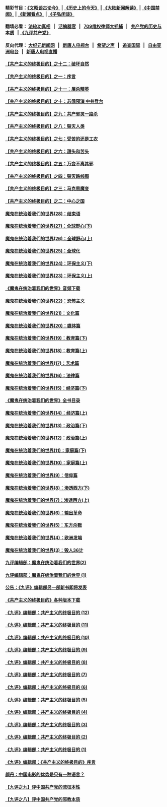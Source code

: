 #### 精彩节目：[《文昭谈古论今》](http://134.209.198.168/wenzhao) | [《历史上的今天》](http://134.209.198.168/today-in-history) | [《大陆新闻解读》](http://134.209.198.168/ntdtv-comedy) | [《中国禁闻》](http://134.209.198.168/ntdtv-news) | [《新闻看点》](http://134.209.198.168/news-insight) | [《子弘闲谈》](http://134.209.198.168/zihongxiantan/) 

  #### 翻墙必看： [法轮功真相](http://134.209.198.168:10000/videos/truth.html) &nbsp;&nbsp;|&nbsp;&nbsp; [活摘器官](http://134.209.198.168:10000/videos/res/Organs/) &nbsp;&nbsp;|&nbsp;&nbsp; [709维权律师大抓捕](http://134.209.198.168:10000/videos/709/) &nbsp;&nbsp;|&nbsp;&nbsp; [共产党的历史与本质](http://134.209.198.168:10000/videos/ccp.html) &nbsp;&nbsp;| [《九评共产党》](http://134.209.198.168:10000/videos/jiuping/) 

#### 反向代理： [大纪元新闻网](http://134.209.198.168:10080/) &nbsp;&nbsp;|&nbsp;&nbsp; [新唐人电视台](http://134.209.198.168:8000/) &nbsp;&nbsp;|&nbsp;&nbsp; [希望之声](http://134.209.198.168:8200/) &nbsp;&nbsp;|&nbsp;&nbsp; [追查国际](http://134.209.198.168:10010/) &nbsp;&nbsp;|&nbsp;&nbsp; [自由亚洲电台](http://134.209.198.168:9800/) &nbsp;&nbsp;|&nbsp;&nbsp; [新唐人电视直播](http://134.209.198.168/) 

#### [【共产主义的终极目的】之十二：破坏自然](../pages/nsc422/n11135214.md?t=03271837) 

#### [【共产主义的终极目的】之一：序言](../pages/nsc422/n11086077.md?t=03271837) 

#### [【共产主义的终极目的】之十一：屠杀精英](../pages/nsc422/n11118442.md?t=03271837) 

#### [【共产主义的终极目的】之十：苏俄预演 中共登台](../pages/nsc422/n11118424.md?t=03271837) 

#### [【共产主义的终极目的】之九：共产邪灵一路杀](../pages/nsc422/n11114139.md?t=03271837) 

#### [【共产主义的终极目的】之八：毁灭人类](../pages/nsc422/n11108503.md?t=03271837) 

#### [【共产主义的终极目的】之七：受苦的还是工农](../pages/nsc422/n11101809.md?t=03271837) 

#### [【共产主义的终极目的】之六：甜头和苦头](../pages/nsc422/n11096971.md?t=03271837) 

#### [【共产主义的终极目的】之五：万变不离其邪](../pages/nsc422/n11091285.md?t=03271837) 

#### [【共产主义的终极目的】之四：毁灭路线图](../pages/nsc422/n11086284.md?t=03271837) 

#### [【共产主义的终极目的】之三：马克思魔变](../pages/nsc422/n11061941.md?t=03271837) 

#### [【共产主义的终极目的】之二：中心之国](../pages/nsc422/n11047728.md?t=03271837) 

#### [魔鬼在统治着我们的世界(28)：结束语](../pages/nsc422/n10936246.md?t=03271837) 

#### [魔鬼在统治着我们的世界(27)：全球野心(下)](../pages/nsc422/n10928319.md?t=03271837) 

#### [魔鬼在统治着我们的世界(26)：全球野心(上)](../pages/nsc422/n10900318.md?t=03271837) 

#### [魔鬼在统治着我们的世界(25)：全球化](../pages/nsc422/n10788205.md?t=03271837) 

#### [魔鬼在统治着我们的世界(24)：环保主义(下)](../pages/nsc422/n10695307.md?t=03271837) 

#### [魔鬼在统治着我们的世界(23)：环保主义(上)](../pages/nsc422/n10688613.md?t=03271837) 

#### [《魔鬼在统治着我们的世界》音频下载](../pages/nsc422/n10635553.md?t=03271837) 

#### [魔鬼在统治着我们的世界(22)：恐怖主义](../pages/nsc422/n10614727.md?t=03271837) 

#### [魔鬼在统治着我们的世界(21)：文化篇](../pages/nsc422/n10597706.md?t=03271837) 

#### [魔鬼在统治着我们的世界(20)：媒体篇](../pages/nsc422/n10586579.md?t=03271837) 

#### [魔鬼在统治着我们的世界(19)：教育篇(下)](../pages/nsc422/n10564808.md?t=03271837) 

#### [魔鬼在统治着我们的世界(18)：教育篇(上)](../pages/nsc422/n10526970.md?t=03271837) 

#### [魔鬼在统治着我们的世界(17)：艺术篇](../pages/nsc422/n10499093.md?t=03271837) 

#### [魔鬼在统治着我们的世界(16)：法律篇](../pages/nsc422/n10485969.md?t=03271837) 

#### [魔鬼在统治着我们的世界(15)：经济篇(下)](../pages/nsc422/n10469975.md?t=03271837) 

#### [《魔鬼在统治着我们的世界》全书目录](../pages/nsc422/n10464261.md?t=03271837) 

#### [魔鬼在统治着我们的世界(14)：经济篇(上)](../pages/nsc422/n10457370.md?t=03271837) 

#### [魔鬼在统治着我们的世界(13)：政治篇(下)](../pages/nsc422/n10448270.md?t=03271837) 

#### [魔鬼在统治着我们的世界(12)：政治篇(上)](../pages/nsc422/n10444576.md?t=03271837) 

#### [魔鬼在统治着我们的世界(11)：家庭篇(下)](../pages/nsc422/n10440961.md?t=03271837) 

#### [魔鬼在统治着我们的世界(10)：家庭篇(上)](../pages/nsc422/n10435448.md?t=03271837) 

#### [魔鬼在统治着我们的世界(9)：信仰篇](../pages/nsc422/n10432159.md?t=03271837) 

#### [魔鬼在统治着我们的世界(8)：渗透西方(下)](../pages/nsc422/n10429603.md?t=03271837) 

#### [魔鬼在统治着我们的世界(7)：渗透西方(上)](../pages/nsc422/n10426013.md?t=03271837) 

#### [魔鬼在统治着我们的世界(6)：输出革命](../pages/nsc422/n10421536.md?t=03271837) 

#### [魔鬼在统治着我们的世界(5)：东方杀戮](../pages/nsc422/n10417707.md?t=03271837) 

#### [魔鬼在统治着我们的世界(4)：欧洲发端](../pages/nsc422/n10414890.md?t=03271837) 

#### [魔鬼在统治着我们的世界(3)：毁人36计](../pages/nsc422/n10411583.md?t=03271837) 

#### [九评编辑部：魔鬼在统治着我们的世界(2)](../pages/nsc422/n10410036.md?t=03271837) 

#### [九评编辑部：魔鬼在统治着我们的世界 (1)](../pages/nsc422/n10406825.md?t=03271837) 

#### [公告：《九评》编辑部另一部新书即将发表](../pages/nsc422/n10405104.md?t=03271837) 

#### [《共产主义的终极目的》各种版本下载](../pages/nsc422/n10022138.md?t=03271837) 

#### [《九评》编辑部：共产主义的终极目的 (12)](../pages/nsc422/n9933272.md?t=03271837) 

#### [《九评》编辑部：共产主义的终极目的 (11)](../pages/nsc422/n9924973.md?t=03271837) 

#### [《九评》编辑部：共产主义的终极目的 (10)](../pages/nsc422/n9920883.md?t=03271837) 

#### [《九评》编辑部：共产主义的终极目的 (9)](../pages/nsc422/n9916363.md?t=03271837) 

#### [《九评》编辑部：共产主义的终极目的 (8)](../pages/nsc422/n9912488.md?t=03271837) 

#### [《九评》编辑部：共产主义的终极目的 (7)](../pages/nsc422/n9901176.md?t=03271837) 

#### [《九评》编辑部：共产主义的终极目的 (6)](../pages/nsc422/n9899359.md?t=03271837) 

#### [《九评》编辑部：共产主义的终极目的 (5)](../pages/nsc422/n9893174.md?t=03271837) 

#### [《九评》编辑部：共产主义的终极目的 (4)](../pages/nsc422/n9891246.md?t=03271837) 

#### [《九评》编辑部：共产主义的终极目的 (3)](../pages/nsc422/n9879879.md?t=03271837) 

#### [《九评》编辑部：共产主义的终极目的 (2)](../pages/nsc422/n9876205.md?t=03271837) 

#### [《九评》编辑部：共产主义的终极目的 (1)](../pages/nsc422/n9865857.md?t=03271837) 

#### [《九评》编辑部：《共产主义的终极目的》序言](../pages/nsc422/n9862666.md?t=03271837) 

#### [颜丹：中国电影的优势是只有一种语言？](../pages/nsc422/n9583062.md?t=03271837) 

#### [【九评之九】评中国共产党的流氓本性](../pages/nsc422/n737542.md?t=03271837) 

#### [【九评之八】评中国共产党的邪教本质](../pages/nsc422/n735942.md?t=03271837) 

